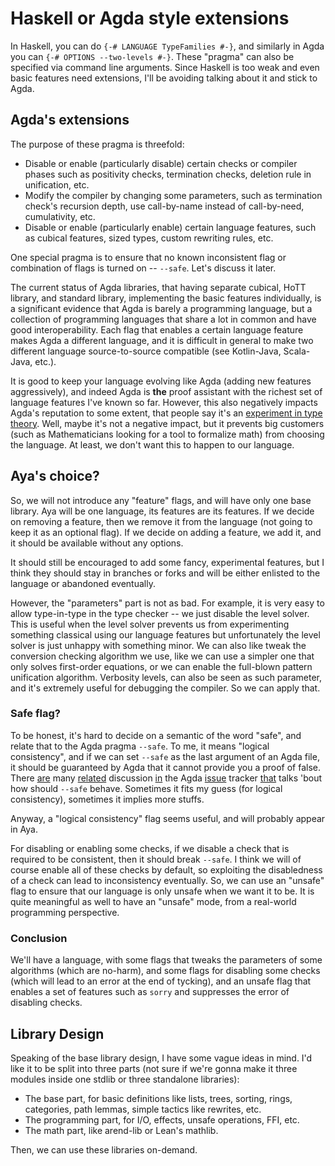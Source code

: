 # Haskell or Agda style extensions

In Haskell, you can do `{-# LANGUAGE TypeFamilies #-}`,
and similarly in Agda you can `{-# OPTIONS --two-levels #-}`.
These "pragma" can also be specified via command line arguments.
Since Haskell is too weak and even basic features need extensions,
I'll be avoiding talking about it and stick to Agda.

## Agda's extensions

The purpose of these pragma is threefold:

+ Disable or enable (particularly disable) certain checks or compiler phases
  such as positivity checks, termination checks, deletion rule in unification, etc.
+ Modify the compiler by changing some parameters, such as termination check's recursion depth,
  use call-by-name instead of call-by-need, cumulativity, etc.
+ Disable or enable (particularly enable) certain language features,
  such as cubical features, sized types, custom rewriting rules, etc.

One special pragma is to ensure that no known inconsistent flag
or combination of flags is turned on -- `--safe`. Let's discuss it later.

The current status of Agda libraries, that having separate cubical, HoTT library, and standard library,
implementing the basic features individually, is a significant evidence that Agda is barely a programming language, but a collection of programming languages that share a lot in common and have good interoperability.
Each flag that enables a certain language feature makes Agda a different language,
and it is difficult in general to make two different language source-to-source compatible (see Kotlin-Java, Scala-Java, etc.).

It is good to keep your language evolving like Agda (adding new features aggressively), and indeed Agda is **the** proof
assistant with the richest set of language features I've known so far.
However, this also negatively impacts Agda's reputation to some extent,
that people say it's an [experiment in type theory][Kevin].
Well, maybe it's not a negative impact, but it prevents big customers
(such as Mathematicians looking for a tool to formalize math) from choosing the language.
At least, we don't want this to happen to our language.

[Kevin]: https://youtu.be/Dp-mQ3HxgDE?t=3934

## Aya's choice?

So, we will not introduce any "feature" flags, and will have only one base library.
Aya will be one language, its features are its features.
If we decide on removing a feature, then we remove it from the language
(not going to keep it as an optional flag). If we decide on adding a feature, we add it,
and it should be available without any options.

It should still be encouraged to add some fancy, experimental features, but I think
they should stay in branches or forks and will be either enlisted to the language or abandoned
eventually.

However, the "parameters" part is not as bad.
For example, it is very easy to allow type-in-type in the type checker -- we just disable the level solver.
This is useful when the level solver prevents us from experimenting something classical using our
language features but unfortunately the level solver is just unhappy with something minor.
We can also like tweak the conversion checking algorithm we use, like we can use a simpler one that
only solves first-order equations, or we can enable the full-blown pattern unification algorithm.
Verbosity levels, can also be seen as such parameter, and it's extremely useful for debugging the compiler.
So we can apply that.

### Safe flag?

To be honest, it's hard to decide on a semantic of the word "safe", and relate that to the Agda pragma `--safe`.
To me, it means "logical consistency", and if we can set `--safe` as the last argument of an Agda file,
it should be guaranteed by Agda that it cannot provide you a proof of false.
There [are](https://github.com/agda/agda/issues/3564#issuecomment-464102606)
many [related](https://github.com/agda/agda/issues/4560#issuecomment-609001957)
discussion [in](https://github.com/agda/agda/issues/3315#issuecomment-436905598)
the Agda [issue](https://github.com/agda/agda/issues/4450#issuecomment-586891969)
tracker [that](https://github.com/agda/agda/issues/3626#issuecomment-472159808)
talks 'bout how should `--safe` behave.
Sometimes it fits my guess (for logical consistency), sometimes it implies more stuffs.

Anyway, a "logical consistency" flag seems useful, and will probably appear in Aya.

For disabling or enabling some checks, if we disable a check that is required to be consistent,
then it should break `--safe`. I think we will of course enable all of these checks by default,
so exploiting the disabledness of a check can lead to inconsistency eventually.
So, we can use an "unsafe" flag to ensure that our language is only unsafe when we want it to be.
It is quite meaningful as well to have an "unsafe" mode, from a real-world programming perspective.

### Conclusion

We'll have a language, with some flags that tweaks the parameters of some algorithms (which are no-harm),
and some flags for disabling some checks (which will lead to an error at the end of tycking),
and an unsafe flag that enables a set of features such as
`sorry` and suppresses the error of disabling checks.

## Library Design

Speaking of the base library design, I have some vague ideas in mind.
I'd like it to be split into three parts (not sure if we're gonna make it three modules inside one stdlib
or three standalone libraries):

+ The base part, for basic definitions like lists, trees, sorting, rings, categories, path lemmas, simple tactics like rewrites, etc.
+ The programming part, for I/O, effects, unsafe operations, FFI, etc.
+ The math part, like arend-lib or Lean's mathlib.

Then, we can use these libraries on-demand.
